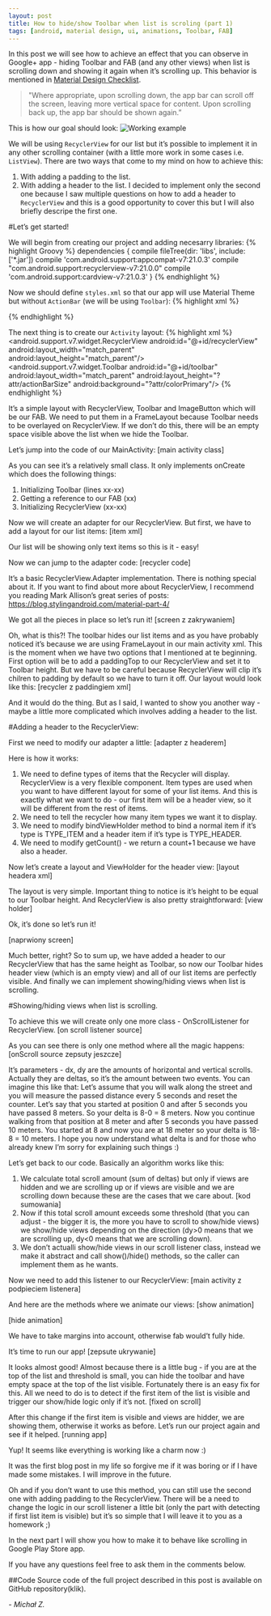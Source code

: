 ```yaml
---
layout: post
title: How to hide/show Toolbar when list is scroling (part 1)
tags: [android, material design, ui, animations, Toolbar, FAB]
---
```


In this post we will see how to achieve an effect that you can observe in Google+ app - hiding Toolbar and FAB (and any other views) when list is scrolling down and showing it again when it’s scrolling up. This behavior is mentioned in [Material Design Checklist].
> "Where appropriate, upon scrolling down, the app bar can scroll off the screen, leaving more vertical space for content. Upon scrolling back up, the app bar should be shown again.”

This is how our goal should look:
![Working example](/images/1/demo_gif.gif "Working example")


We will be using `RecyclerView` for our list but it’s possible to implement it in any other scrolling container (with a little more work in some cases i.e. `ListView`).
There are two ways that come to my mind on how to achieve this:
1. With adding a padding to the list. 
2. With adding a header to the list.
I decided to implement only the second one because I saw multiple questions on how to add a header to `RecyclerView` and this is a good opportunity to cover this but I will also briefly descripe the first one.

#Let’s get started!

We will begin from creating our project and adding necesarry libraries:
{% highlight Groovy %}
dependencies {
  compile fileTree(dir: 'libs', include: ['*.jar'])
  compile 'com.android.support:appcompat-v7:21.0.3'
  compile "com.android.support:recyclerview-v7:21.0.0"
  compile 'com.android.support:cardview-v7:21.0.3'
} 
{% endhighlight %}

Now we should define `styles.xml` so that our app will use Material Theme but without `ActionBar` (we will be using `Toolbar`):
{% highlight xml %}
<style name="AppTheme" parent="Theme.AppCompat.Light.NoActionBar">
  <item name="colorPrimary">@color/color_primary</item>
  <item name="colorPrimaryDark">@color/color_primary_dark</item>
</style>
 {% endhighlight %}

The next thing is to create our `Activity` layout:
{% highlight xml %}
<FrameLayout xmlns:android="http://schemas.android.com/apk/res/android"
android:layout_width="match_parent"
android:layout_height="match_parent">
<android.support.v7.widget.RecyclerView
android:id="@+id/recyclerView"
android:layout_width="match_parent"
android:layout_height="match_parent"/>
<android.support.v7.widget.Toolbar
android:id="@+id/toolbar"
android:layout_width="match_parent"
android:layout_height="?attr/actionBarSize"
android:background="?attr/colorPrimary"/>
<ImageButton
android:id="@+id/fabButton"
android:layout_width="56dp"
android:layout_height="56dp"
android:layout_gravity="bottom|right"
android:layout_marginBottom="16dp"
android:layout_marginRight="16dp"
android:background="@drawable/fab_background"
android:src="@drawable/ic_favorite_outline_white_24dp"
android:contentDescription="@string/fab_description"/>
</FrameLayout>
{% endhighlight %}

It’s a simple layout with RecyclerView, Toolbar and ImageButton which will be our FAB. We need to put them in a FrameLayout because Toolbar needs to be overlayed on RecyclerView. If we don’t do this, there will be an empty space visible above the list when we hide the Toolbar.

Let’s jump into the code of our MainActivity:
[main activity class]

As you can see it’s a relatively small class. It only implements onCreate which does the following things:
1. Initializing Toolbar (lines xx-xx)
2. Getting a reference to our FAB (xx)
3. Initializing RecyclerView (xx-xx)

Now we will create an adapter for our RecyclerView. But first, we have to add a layout for our list items:
[item xml]

Our list will be showing only text items so this is it - easy!

Now we can jump to the adapter code:
[recycler code]

It’s a basic RecyclerView.Adapter implementation. There is nothing special about it. If you want to find about more about RecyclerView, I recommend you reading Mark Allison’s great series of posts: https://blog.stylingandroid.com/material-part-4/

We got all the pieces in place so let’s run it!
[screen z zakrywaniem]

Oh, what is this?! The toolbar hides our list items and as you have probably noticed it’s because we are using FrameLayout in our main activity xml. This is the moment when we have two options that I mentioned at te beginning.
First option will be to add a paddingTop to our RecyclerView and set it to Toolbar height. But we have to be careful because RecyclerView will clip it’s chilren to padding by default so we have to turn it off. Our layout would look like this:
[recycler z paddingiem xml]

And it would do the thing. But as I said, I wanted to show you another way - maybe a little more complicated which involves adding a header to the list.

#Adding a header to the RecyclerView:

First we need to modify our adapter a little:
[adapter z headerem]

Here is how it works:
1. We need to define types of items that the Recycler will display. RecyclerView is a very flexible component. Item types are used when you want to have different layout for some of your list items. And this is exactly what we want to do - our first item will be a header view, so it will be different from the rest of items.
2. We need to tell the recycler how many item types we want it to display.
3. We need to modify bindViewHolder method to bind a normal item if it’s type is TYPE_ITEM and a header item if it’s type is TYPE_HEADER.
4. We need to modify getCount() - we return a count+1 because we have also a header.

Now let’s create a layout and ViewHolder for the header view:
[layout headera xml]

The layout is very simple. Important thing to notice is it’s height to be equal to our Toolbar height. And RecyclerView is also pretty straightforward:
[view holder]

Ok, it’s done so let’s run it!

[naprwiony screen]

Much better, right?
So to sum up, we have added a header to our RecyclerView that has the same height as Toolbar, so now our Toolbar hides header view (which is an empty view) and all of our list items are perfectly visible.
And finally we can implement showing/hiding views when list is scrolling.

#Showing/hiding views when list is scrolling.

To achieve this we will create only one more class - OnScrollListener for RecyclerView.
[on scroll listener source]

As you can see there is only one method where all the magic happens:
[onScroll source zepsuty jeszcze]

It’s parameters - dx, dy are the amounts of horizontal and vertical scrolls. Actually they are deltas, so it’s the amount between two events.
You can imagine this like that:
Let’s assume that you will walk along the street and you will measure the passed distance every 5 seconds and reset the counter. Let’s say that you started at position 0 and after 5 seconds you have passed 8 meters. So your delta is 8-0 = 8 meters. Now you continue walking from that position at 8 meter and after 5 seconds you have passed 10 meters. You started at 8 and now you are at 18 meter so your delta is 18-8 = 10 meters. I hope you now understand what delta is and for those who already knew I’m sorry for explaining such things :)

Let’s get back to our code. Basically an algorithm works like this:
1. We calculate total scroll amount (sum of deltas) but only if views are hidden and we are scrolling up or if views are visible and we are scrolling down because these are the cases that we care about.
[kod sumowania]
2. Now if this total scroll amount exceeds some threshold (that you can adjust - the bigger it is, the more you have to scroll to show/hide views) we show/hide views depending on the direction (dy>0 means that we are scrolling up, dy<0 means that we are scrolling down).
3. We don’t actualli show/hide views in our scroll listener class, instead we make it abstract and call show()/hide() methods, so the caller can implement them as he wants.

Now we need to add this listener to our RecyclerView:
[main activity z podpieciem listenera]

And here are the methods where we animate our views:
[show animation]

[hide animation]

We have to take margins into account, otherwise fab would’t fully hide.

It’s time to run our app!
[zepsute ukrywanie]

It looks almost good! Almost because there is a little bug - if you are at the top of the list and threshold is small, you can hide the toolbar and have empty space at the top of the list visible. Fortunately there is an easy fix for this. All we need to do is to detect if the first item of the list is visible and trigger our show/hide logic only if it’s not.
[fixed on scroll]

After this change if the first item is visible and views are hidder, we are showing them, otherwise it works as before. Let’s run our project again and see if it helped.
[running app]

Yup! It seems like everything is working like a charm now :)

It was the first blog post in my life so forgive me if it was boring or if I have made some mistakes. I will improve in the future.

Oh and if you don’t want to use this method, you can still use the second one with adding padding to the RecyclerView. There will be a need to change the logic in our scroll listener a little bit (only the part with detecting if first list item is visible) but it’s so simple that I will leave it to you as a homework ;)

In the next part I will show you how to make it to behave like scrolling in Google Play Store app.

If you have any questions feel free to ask them in the comments below.

##Code
Source code of the full project described in this post is available on GitHub repository(klik).

 *- Michał Z.*

[Material Design Checklist]:http://android-developers.blogspot.com/2014/10/material-design-on-android-checklist.html
